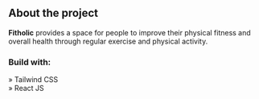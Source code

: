 

<h2>About the project</h2>

<p><b>Fitholic</b> provides a space for people to improve their physical fitness and overall health through regular exercise and physical activity.</p>


<h3>Build with:</h3>

» Tailwind CSS <br>
» React JS


